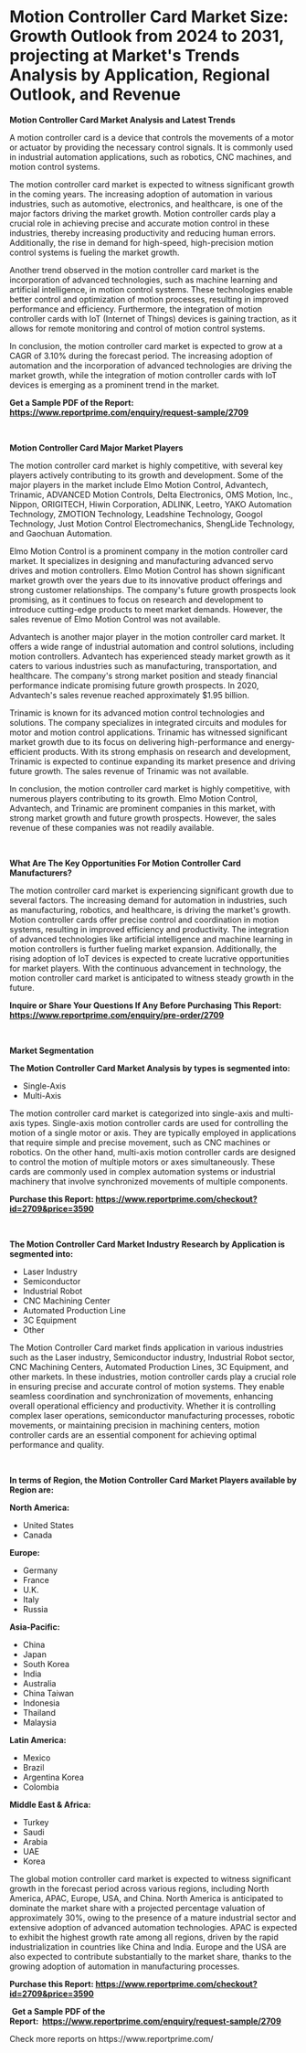 <p><h1>Motion Controller Card Market Size: Growth Outlook from 2024 to 2031, projecting at Market's Trends Analysis by Application, Regional Outlook, and Revenue</h1></p><p><strong>Motion Controller Card Market Analysis and Latest Trends</strong></p>
<p><p>A motion controller card is a device that controls the movements of a motor or actuator by providing the necessary control signals. It is commonly used in industrial automation applications, such as robotics, CNC machines, and motion control systems.</p><p>The motion controller card market is expected to witness significant growth in the coming years. The increasing adoption of automation in various industries, such as automotive, electronics, and healthcare, is one of the major factors driving the market growth. Motion controller cards play a crucial role in achieving precise and accurate motion control in these industries, thereby increasing productivity and reducing human errors. Additionally, the rise in demand for high-speed, high-precision motion control systems is fueling the market growth.</p><p>Another trend observed in the motion controller card market is the incorporation of advanced technologies, such as machine learning and artificial intelligence, in motion control systems. These technologies enable better control and optimization of motion processes, resulting in improved performance and efficiency. Furthermore, the integration of motion controller cards with IoT (Internet of Things) devices is gaining traction, as it allows for remote monitoring and control of motion control systems.</p><p>In conclusion, the motion controller card market is expected to grow at a CAGR of 3.10% during the forecast period. The increasing adoption of automation and the incorporation of advanced technologies are driving the market growth, while the integration of motion controller cards with IoT devices is emerging as a prominent trend in the market.</p></p>
<p><strong>Get a Sample PDF of the Report:&nbsp; <a href="https://www.reportprime.com/enquiry/request-sample/2709">https://www.reportprime.com/enquiry/request-sample/2709</a></strong></p>
<p>&nbsp;</p>
<p><strong>Motion Controller Card Major Market Players</strong></p>
<p><p>The motion controller card market is highly competitive, with several key players actively contributing to its growth and development. Some of the major players in the market include Elmo Motion Control, Advantech, Trinamic, ADVANCED Motion Controls, Delta Electronics, OMS Motion, Inc., Nippon, ORIGITECH, Hiwin Corporation, ADLINK, Leetro, YAKO Automation Technology, ZMOTION Technology, Leadshine Technology, Googol Technology, Just Motion Control Electromechanics, ShengLide Technology, and Gaochuan Automation.</p><p>Elmo Motion Control is a prominent company in the motion controller card market. It specializes in designing and manufacturing advanced servo drives and motion controllers. Elmo Motion Control has shown significant market growth over the years due to its innovative product offerings and strong customer relationships. The company's future growth prospects look promising, as it continues to focus on research and development to introduce cutting-edge products to meet market demands. However, the sales revenue of Elmo Motion Control was not available.</p><p>Advantech is another major player in the motion controller card market. It offers a wide range of industrial automation and control solutions, including motion controllers. Advantech has experienced steady market growth as it caters to various industries such as manufacturing, transportation, and healthcare. The company's strong market position and steady financial performance indicate promising future growth prospects. In 2020, Advantech's sales revenue reached approximately $1.95 billion.</p><p>Trinamic is known for its advanced motion control technologies and solutions. The company specializes in integrated circuits and modules for motor and motion control applications. Trinamic has witnessed significant market growth due to its focus on delivering high-performance and energy-efficient products. With its strong emphasis on research and development, Trinamic is expected to continue expanding its market presence and driving future growth. The sales revenue of Trinamic was not available.</p><p>In conclusion, the motion controller card market is highly competitive, with numerous players contributing to its growth. Elmo Motion Control, Advantech, and Trinamic are prominent companies in this market, with strong market growth and future growth prospects. However, the sales revenue of these companies was not readily available.</p></p>
<p>&nbsp;</p>
<p><strong>What Are The Key Opportunities For Motion Controller Card Manufacturers?</strong></p>
<p><p>The motion controller card market is experiencing significant growth due to several factors. The increasing demand for automation in industries, such as manufacturing, robotics, and healthcare, is driving the market's growth. Motion controller cards offer precise control and coordination in motion systems, resulting in improved efficiency and productivity. The integration of advanced technologies like artificial intelligence and machine learning in motion controllers is further fueling market expansion. Additionally, the rising adoption of IoT devices is expected to create lucrative opportunities for market players. With the continuous advancement in technology, the motion controller card market is anticipated to witness steady growth in the future.</p></p>
<p><strong>Inquire or Share Your Questions If Any Before Purchasing This Report: <a href="https://www.reportprime.com/enquiry/pre-order/2709">https://www.reportprime.com/enquiry/pre-order/2709</a></strong></p>
<p>&nbsp;</p>
<p><strong>Market Segmentation</strong></p>
<p><strong>The Motion Controller Card Market Analysis by types is segmented into:</strong></p>
<p><ul><li>Single-Axis</li><li>Multi-Axis</li></ul></p>
<p><p>The motion controller card market is categorized into single-axis and multi-axis types. Single-axis motion controller cards are used for controlling the motion of a single motor or axis. They are typically employed in applications that require simple and precise movement, such as CNC machines or robotics. On the other hand, multi-axis motion controller cards are designed to control the motion of multiple motors or axes simultaneously. These cards are commonly used in complex automation systems or industrial machinery that involve synchronized movements of multiple components.</p></p>
<p><strong>Purchase this Report:&nbsp;<a href="https://www.reportprime.com/checkout?id=2709&price=3590">https://www.reportprime.com/checkout?id=2709&price=3590</a></strong></p>
<p>&nbsp;</p>
<p><strong>The Motion Controller Card Market Industry Research by Application is segmented into:</strong></p>
<p><ul><li>Laser Industry</li><li>Semiconductor</li><li>Industrial Robot</li><li>CNC Machining Center</li><li>Automated Production Line</li><li>3C Equipment</li><li>Other</li></ul></p>
<p><p>The Motion Controller Card market finds application in various industries such as the Laser industry, Semiconductor industry, Industrial Robot sector, CNC Machining Centers, Automated Production Lines, 3C Equipment, and other markets. In these industries, motion controller cards play a crucial role in ensuring precise and accurate control of motion systems. They enable seamless coordination and synchronization of movements, enhancing overall operational efficiency and productivity. Whether it is controlling complex laser operations, semiconductor manufacturing processes, robotic movements, or maintaining precision in machining centers, motion controller cards are an essential component for achieving optimal performance and quality.</p></p>
<p>&nbsp;</p>
<p><strong>In terms of Region, the Motion Controller Card Market Players available by Region are:</strong></p>
<p>
    <p> <strong> North America: </strong>
        <ul>
            <li>United States</li>
            <li>Canada</li>
        </ul>
        </p> 
    <p> <strong> Europe: </strong>
        <ul>
            <li>Germany</li>
            <li>France</li>
            <li>U.K.</li>
            <li>Italy</li>
            <li>Russia</li>
        </ul>
        </p> 
    <p> <strong> Asia-Pacific: </strong>
        <ul>
            <li>China</li>
            <li>Japan</li>
            <li>South Korea</li>
            <li>India</li>
            <li>Australia</li>
            <li>China Taiwan</li>
            <li>Indonesia</li>
            <li>Thailand</li>
            <li>Malaysia</li>
        </ul>
        </p> 
    <p> <strong> Latin America: </strong>
        <ul>
            <li>Mexico</li>
            <li>Brazil</li>
            <li>Argentina Korea</li>
            <li>Colombia</li>
        </ul>
        </p> 
    <p> <strong> Middle East & Africa: </strong>
        <ul>
            <li>Turkey</li>
            <li>Saudi</li>
            <li>Arabia</li>
            <li>UAE</li>
            <li>Korea</li>
        </ul>
    </p>
    </p>
<p><p>The global motion controller card market is expected to witness significant growth in the forecast period across various regions, including North America, APAC, Europe, USA, and China. North America is anticipated to dominate the market share with a projected percentage valuation of approximately 30%, owing to the presence of a mature industrial sector and extensive adoption of advanced automation technologies. APAC is expected to exhibit the highest growth rate among all regions, driven by the rapid industrialization in countries like China and India. Europe and the USA are also expected to contribute substantially to the market share, thanks to the growing adoption of automation in manufacturing processes.</p></p>
<p><strong>Purchase this Report: <a href="https://www.reportprime.com/checkout?id=2709&price=3590">https://www.reportprime.com/checkout?id=2709&price=3590</a></strong></p>
<p>&nbsp;<strong>Get a Sample PDF of the Report:&nbsp;&nbsp;<a href="https://www.reportprime.com/enquiry/request-sample/2709">https://www.reportprime.com/enquiry/request-sample/2709</a></strong></p>
<p><strong></strong></p>
<p>Check more reports on https://www.reportprime.com/</p>